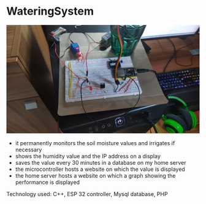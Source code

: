 # WateringSystem
![alt text](https://github.com/stiangglanda/WateringSystem/blob/main/system.jpg)
- it permanently monitors the soil moisture values and irrigates if necessary
- shows the humidity value and the IP address on a display
- saves the value every 30 minutes in a database on my home server
- the microcontroller hosts a website on which the value is displayed
- the home server hosts a website on which a graph showing the performance is displayed

Technology used:
C++, ESP 32 controller, Mysql database, PHP

